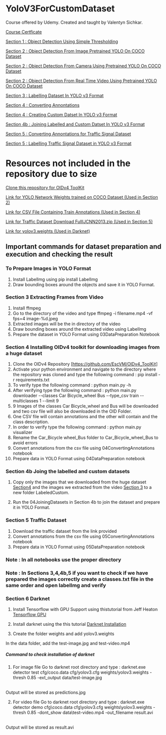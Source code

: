# YoloV3ForCustomDataset
Course offered by Udemy. Created and taught by Valentyn Sichkar.


[Course Certficate]()

[Section 1 : Object Detection Using Simple Thresholding](https://github.com/MBadriNarayanan/YoloV3ForCustomDataset/blob/master/Section1/01SimpleObjectDetectionByThresholdingWithMask.ipynb)

[Section 2 : Object Detection From Image Pretrained YOLO On COCO Dataset](https://github.com/MBadriNarayanan/YoloV3ForCustomDataset/blob/master/Section2/02YoloV3PretrainedImageDetection.ipynb)

[Section 2 : Object Detection From Camera Using Pretrained YOLO On COCO Dataset](https://github.com/MBadriNarayanan/YoloV3ForCustomDataset/blob/master/Section2/02YoloV3PretrainedCamera.ipynb)

[Section 2 : Object Detection From Real Time Video Using Pretrained YOLO On COCO Dataset](https://github.com/MBadriNarayanan/YoloV3ForCustomDataset/blob/master/Section2/02YoloV3PretrainedRealTime.ipynb)

[Section 3 : Labelling Dataset In YOLO v3 Format](https://github.com/MBadriNarayanan/YoloV3ForCustomDataset/blob/master/Section3/03DataPreparation.ipynb)

[Section 4 : Converting Annontations](https://github.com/MBadriNarayanan/YoloV3ForCustomDataset/blob/master/Section4/04ConvertingAnnotations.ipynb)

[Section 4 : Creating Custom Datset In YOLO v3 Format](https://github.com/MBadriNarayanan/YoloV3ForCustomDataset/blob/master/Section4/04DataPreparation.ipynb)

[Section 4b : Joining Labelled and Custom Datset In YOLO v3 Format](https://github.com/MBadriNarayanan/YoloV3ForCustomDataset/blob/master/Section4b/04JoiningDatasets.ipynb)

[Section 5 : Converting Annontations for Traffic Signal Dataset](https://github.com/MBadriNarayanan/YoloV3ForCustomDataset/blob/master/Section5/05ConvertingAnnotations.ipynb)

[Section 5 : Labelling Traffic Signal Dataset in YOLO v3 Format](https://github.com/MBadriNarayanan/YoloV3ForCustomDataset/blob/master/Section5/05DataPreparation.ipynb)

# Resources not included in the repository due to size

[Clone this repository for OIDv4 ToolKit](https://github.com/EscVM/OIDv4_ToolKit)

[Link for YOLO Network Weights trained on COCO Dataset (Used in Section 2)](https://drive.google.com/drive/folders/1ec5eIn1G9xs-SfdXEhjCLDEc1HHJ_USv?usp=sharing)

[Link for CSV File Containing Train Annotations (Used in Section 4)](https://drive.google.com/file/d/1HUSi5Iu3Y3GjJ1qJcRz6JkM_wtgILy9y/view?usp=sharing)

[Link for Traffic Dataset Download FullIJCNN2013.zip (Used in Section 5)](https://sid.erda.dk/public/archives/ff17dc924eba88d5d01a807357d6614c/published-archive.html)

[Link for yolov3.weights (Used in Darknet)](https://drive.google.com/file/d/1lwzseO2rlwcithPUhnIjIOVztk0rmRrP/view?usp=sharing)

## Important commands for dataset preparation and execution and checking the result

### To Prepare Images in YOLO Format

1) Install LabelImg using pip install LabelImg
2) Draw bounding boxes around the objects and save it in YOLO Format.

### Section 3 Extracting Frames from Video

1) Install ffmpeg
2) Go to the directory of the video and type ffmpeg -i filename.mp4 -vf fps=4 image-%d.jpeg
3) Extracted images will be the in directory of the video
4) Draw bounding boxes around the extracted video using LabelImg
5) Prepare the dataset in YOLO Format using 03DataPreparation Notebook

### Section 4 Installing OIDv4 toolkit for downloading images from a huge dataset

1) Clone the OIDv4 Repository [https://github.com/EscVM/OIDv4_ToolKit]
2) Activate your python environment and navigate to the directory where the repository was cloned and type the following command : pip install -r requirements.txt
3) To verify type the following command : python main.py -h
4) After verifying type the following command : python main.py downloader --classes Car Bicycle_wheel Bus --type_csv train --multiclasses 1 --limit 9
5) 9 Images of the classes Car Bicycle_wheel and Bus will be downloaded and two csv file will also be downloaded in the OID Folder.
6) One CSV file will contain annotations and the other will contain and the class description.
7) In order to verify type the following command : python main.py visualizer
8) Rename the Car_Bicycle wheel_Bus folder to Car_Bicycle_wheel_Bus to avoid errors
9) Convert annotations from the csv file using 04ConvertingAnnotations notebook
10) Prepare data in YOLO Format using 04DataPreparation notebook


### Section 4b Joing the labelled and custom datasets

1) Copy only the images that we downloaded from the huge dataset [Section4](https://github.com/MBadriNarayanan/YoloV3ForCustomDataset/tree/master/Section4/Dataset/train/Car_Bicycle_wheel_Bus) and the images we extracted from the video [Section 3](https://github.com/MBadriNarayanan/YoloV3ForCustomDataset/tree/master/Section3) to a new folder LabeledCustom.

2) Run the 04JoiningDatasets in Section 4b to join the dataset and prepare it in YOLO Format.

### Section 5 Traffic Dataset

1) Download the traffic dataset from the link provided
2) Convert annotations from the csv file using 05ConvertingAnnotations notebook
3) Prepare data in YOLO Format using 05DataPreparation notebook


### Note : In all notebooks use the proper directory 

### Note : In Sections 3,4,4b,5 if you want to check if we have prepared the images correctly create a classes.txt file in the same order and open labelImg and verify

### Section 6 Darknet

1) Install Tensorflow with GPU Support using thistutorial from Jeff Heaton [Tensorflow GPU](https://www.youtube.com/watch?v=qrkEYf-YDyI)

2) Install darknet using the this tutorial [Darknet Installation](https://medium.com/analytics-vidhya/installing-darknet-on-windows-462d84840e5a)

3) Create the folder weights and add yolov3.weights

In the data folder, add the test-image.jpg and test-video.mp4

##### Command to check installation of darknet

1) For image file 
Go to darknet root directory and type : darknet.exe detector test cfg/coco.data cfg/yolov3.cfg weights/yolov3.weights -thresh 0.85 -ext_output data/test-image.jpg
<br/>
Output will be stored as predictions.jpg

2) For video file
Go to darknet root directory and type : darknet.exe detector demo cfg\coco.data cfg\yolov3.cfg weights\yolov3.weights
-thresh 0.85 -dont_show data\test-video.mp4 -out_filename result.avi
<br/>
Output will be stored as result.avi
